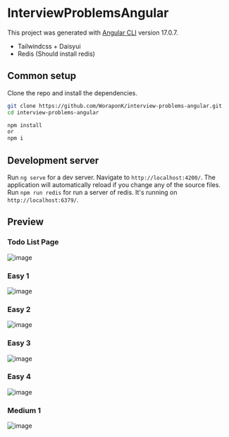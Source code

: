 # InterviewProblemsAngular

This project was generated with [Angular CLI](https://github.com/angular/angular-cli) version 17.0.7.
- Tailwindcss + Daisyui
- Redis (Should install redis)

## Common setup

Clone the repo and install the dependencies.

```bash
git clone https://github.com/WoraponK/interview-problems-angular.git
cd interview-problems-angular
```

```bash
npm install
or
npm i
```

## Development server

Run `ng serve` for a dev server. Navigate to `http://localhost:4200/`. The application will automatically reload if you change any of the source files.
Run `npm run redis` for run a server of redis. It's running on `http://localhost:6379/`.

## Preview
### Todo List Page
![image](https://github.com/WoraponK/interview-problems-angular/assets/138525570/490ada46-7e7e-4aff-9758-3625090f806e)
### Easy 1
![image](https://github.com/WoraponK/interview-problems-angular/assets/138525570/ab644a51-d31b-4985-b693-3521148bc464)
### Easy 2
![image](https://github.com/WoraponK/interview-problems-angular/assets/138525570/030589fc-c9e0-4886-bdf3-2ad515566dd4)
### Easy 3
![image](https://github.com/WoraponK/interview-problems-angular/assets/138525570/03266a48-8b77-48a8-a5a0-f70d6c162048)
### Easy 4
![image](https://github.com/WoraponK/interview-problems-angular/assets/138525570/229bafdd-c9d3-4a45-b0ab-749bce5983a3)
### Medium 1
![image](https://github.com/WoraponK/interview-problems-angular/assets/138525570/7442b3b8-c89a-4ca7-8c40-38bf07deefaf)
